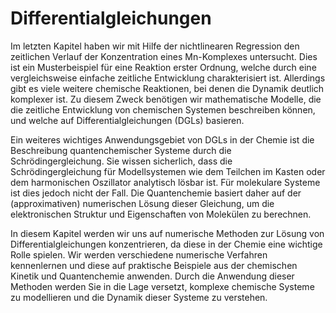 # Differentialgleichungen

Im letzten Kapitel haben wir mit Hilfe der nichtlinearen Regression den
zeitlichen Verlauf der Konzentration eines Mn-Komplexes untersucht. 
Dies ist ein Musterbeispiel für eine Reaktion erster Ordnung, welche durch
eine vergleichsweise einfache zeitliche Entwicklung charakterisiert ist.
Allerdings gibt es viele weitere chemische Reaktionen, bei denen die Dynamik
deutlich komplexer ist. Zu diesem Zweck benötigen wir
mathematische Modelle, die die zeitliche Entwicklung von chemischen Systemen
beschreiben können, und welche auf Differentialgleichungen (DGLs) basieren.

Ein weiteres wichtiges Anwendungsgebiet von DGLs in der Chemie ist die
Beschreibung quantenchemischer Systeme durch die Schrödingergleichung.
Sie wissen sicherlich, dass die Schrödingergleichung für Modellsystemen wie dem
Teilchen im Kasten oder dem harmonischen Oszillator analytisch lösbar ist. Für molekulare Systeme
ist dies jedoch nicht der Fall. Die Quantenchemie
basiert daher auf der (approximativen) numerischen Lösung dieser Gleichung, um
die elektronischen Struktur und Eigenschaften von Molekülen zu berechnen.

In diesem Kapitel werden wir uns auf numerische Methoden zur Lösung von
Differentialgleichungen konzentrieren, da diese in der Chemie eine wichtige
Rolle spielen. Wir werden verschiedene
numerische Verfahren kennenlernen und diese auf praktische Beispiele aus der
chemischen Kinetik und Quantenchemie anwenden. Durch die Anwendung dieser
Methoden werden Sie in die Lage versetzt, komplexe chemische Systeme zu
modellieren und die Dynamik dieser Systeme zu verstehen.

